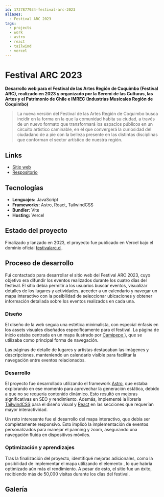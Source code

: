 ```yaml
---
id: 1727877934-festival-arc-2023
aliases:
  - Festival ARC 2023
tags:
  - projects
  - work
  - astro
  - react
  - tailwind
  - vercel
---
```


# Festival ARC 2023

**Desarrollo web para el Festival de las Artes Región de Coquimbo (Festival ARC), realizado en 2023 y organizado por la Seremi de las Culturas, las Artes y el Patrimonio de Chile e IMREC (Industrias Musicales Región de Coquimbo)**

> La nueva versión del Festival de las Artes Región de Coquimbo busca incidir en la forma en la que la comunidad habita su ciudad, a través de un nuevo formato que transformará los espacios públicos en un circuito artístico caminable, en el que convergerá la curiosidad del ciudadano de a pie con la belleza presente en las distintas disciplinas que conforman el sector artístico de nuestra región.

## Links

- [Sitio web](https://arc-2023.vercel.app/)
- [Respositorio](https://github.com/strocs/ARC2023)

## Tecnologías

- **Lenguajes:** JavaScript
- **Frameworks:** Astro, React, TailwindCSS
- **Bundler:** Vite
- **Hosting:** Vercel

## Estado del proyecto

Finalizado y lanzado en 2023, el proyecto fue publicado en Vercel bajo el dominio oficial [festivalarc.cl](https://festivalarc.cl).

## Proceso de desarrollo

Fui contactado para desarrollar el sitio web del Festival ARC 2023, cuyo objetivo era difundir los eventos realizados durante los cuatro días del festival. El sitio debía permitir a los usuarios buscar eventos, visualizar detalles de los lugares y actividades, acceder a un calendario y navegar un mapa interactivo con la posibilidad de seleccionar ubicaciones y obtener información detallada sobre los eventos realizados en cada una.

### Diseño

El diseño de la web seguía una estética minimalista, con especial énfasis en los assets visuales diseñados específicamente para el festival. La página de inicio estaba centrada en un mapa ilustrado por [ Camipepe ](https://camipepe.com)), que se utilizaba como principal forma de navegación.

Las páginas de detalle de lugares y artistas destacaban las imágenes y descripciones, manteniendo un calendario visible para facilitar la navegación entre eventos relacionados.

### Desarrollo

El proyecto fue desarrollado utilizando el framework [Astro](https://astro.build/), que estaba explorando en ese momento para aprovechar la generación estática, debido a que no se requería contenido dinámico. Esto resultó en mejoras significativas en SEO y rendimiento. Además, implementé la librería [TailwindCSS](https://tailwindcss.com/) para el diseño visual y [React](https://reactjs.org/) en las secciones que requerían mayor interactividad.

Un reto interesante fue el desarrollo del mapa interactivo, que debía ser completamente responsivo. Esto implicó la implementación de eventos personalizados para manejar el panning y zoom, asegurando una navegación fluida en dispositivos móviles.

### Optimización y aprendizajes

Tras la finalización del proyecto, identifiqué mejoras adicionales, como la posibilidad de implementar el mapa utilizando el elemento <canvas>, lo que habría optimizado aún más el rendimiento. A pesar de esto, el sitio fue un éxito, recibiendo más de 50,000 visitas durante los días del festival.

## Galería
